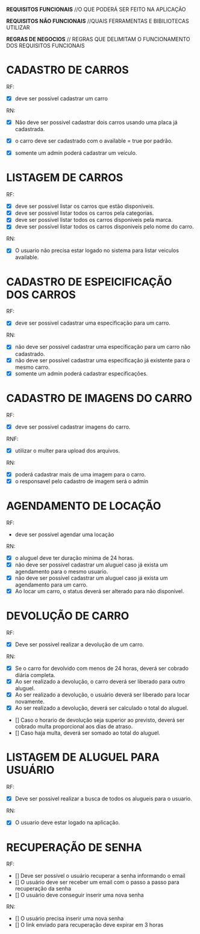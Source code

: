 **REQUISITOS FUNCIONAIS** //O QUE PODERÁ SER FEITO NA APLICAÇÃO

**REQUISITOS NÃO FUNCIONAIS** //QUAIS FERRAMENTAS E BIBILIOTECAS UTILIZAR

**REGRAS DE NEGOCIOS** // REGRAS QUE DELIMITAM O FUNCIONAMENTO DOS REQUISITOS FUNCIONAIS


# CADASTRO DE CARROS

RF:
- [x] deve ser possivel cadastrar um carro


RN:
- [x] Não deve ser possivel cadastrar dois carros usando uma placa já cadastrada.
- [x] o carro deve ser cadastrado com o available = true por padrão.
- [x] somente um admin poderá cadastrar um veículo.


# LISTAGEM DE CARROS

RF:
- [x] deve ser possivel listar os carros que estão disponiveis.
- [x] deve ser possivel listar todos os carros pela categorias.
- [x] deve ser possivel listar todos os carros disponiveis pela marca.
- [x] deve ser possivel listar todos os carros disponiveis pelo nome do carro.

RN:
- [x] O usuario não precisa estar logado no sistema para listar veiculos available.

# CADASTRO DE ESPEICIFICAÇÃO DOS CARROS

RF:
- [x] deve ser possivel cadastrar uma especificação para um carro.

RN:
- [x] não deve ser possivel cadastrar uma especificação para um carro não cadastrado.
- [x] não deve ser possivel cadastrar uma especificação já existente para o mesmo carro.
- [x] somente um admin poderá cadastrar especificações.

# CADASTRO DE IMAGENS DO CARRO

RF:
- [x] deve ser possivel cadastrar imagens do carro.

RNF:
- [x] utilizar o multer para upload dos arquivos.

RN:
- [x] poderá cadastrar mais de uma imagem para o carro.
- [x] o responsavel pelo cadastro de imagem será o admin

# AGENDAMENTO DE LOCAÇÃO

RF:
- deve ser possivel agendar uma locação

RN:
- [x] o aluguel deve ter duração minima de 24 horas.
- [x] não deve ser possivel cadastrar um aluguel caso já exista um agendamento para o mesmo usuario.
- [x] não deve ser possivel cadastrar um aluguel caso já exista um agendamento para um carro.
- [x] Ao locar um carro, o status deverá ser alterado para não disponivel.

# DEVOLUÇÃO DE CARRO

RF:
- [x] Deve ser possivel realizar a devolução de um carro.

RN:
- [x] Se o carro for devolvido com menos de 24 horas, deverá ser cobrado diária completa.
- [x] Ao ser realizado a devolução, o carro deverá ser liberado para outro aluguel.
- [x] Ao ser realizado a devolução, o usuário deverá ser liberado para locar novamente.
- [x] Ao ser realizado a devolução, deverá ser calculado o total do aluguel.
- [] Caso o horario de devolução seja superior ao previsto, deverá ser cobrado multa proporcional aos dias de atraso.
- [] Caso haja multa, deverá ser somado ao total do aluguel.

# LISTAGEM DE ALUGUEL PARA USUÁRIO

RF:
- [x] Deve ser possivel realizar a busca de todos os alugueis para o usuario.

RN:
- [x] O usuario deve estar logado na aplicação.

# RECUPERAÇÃO DE SENHA

RF:
- [] Deve ser possível o usuário recuperar a senha informando o email
- [] O usuário deve ser receber um email com o passo a passo para recuperação da senha
- [] O usuário deve conseguir inserir uma nova senha

RN:
- [] O usuário precisa inserir uma nova senha
- [] O link enviado para recuperação deve expirar em 3 horas